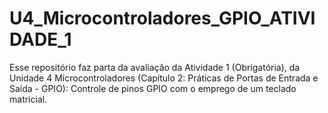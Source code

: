 # U4_Microcontroladores_GPIO_ATIVIDADE_1
Esse repositório faz parta da avaliação da Atividade 1 (Obrigatória), da Unidade 4 Microcontroladores (Capítulo 2: Práticas de Portas de Entrada e Saída - GPIO): Controle de pinos GPIO com o emprego de um teclado matricial. 
